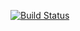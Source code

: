 [![Build Status](https://travis-ci.org/klapuch/Output.svg?branch=master)](https://travis-ci.org/klapuch/Output)
